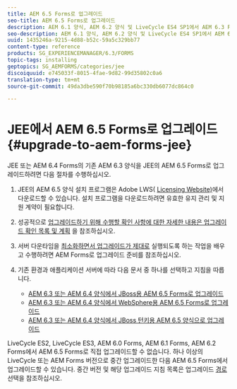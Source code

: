 ```yaml
---
title: AEM 6.5 Forms로 업그레이드
seo-title: AEM 6.5 Forms로 업그레이드
description: AEM 6.1 양식, AEM 6.2 양식 및 LiveCycle ES4 SP1에서 AEM 6.3 Forms로 직접 업그레이드할 수 있습니다.
seo-description: AEM 6.1 양식, AEM 6.2 양식 및 LiveCycle ES4 SP1에서 AEM 6.3 Forms로 직접 업그레이드할 수 있습니다.
uuid: 1435246a-9215-4d88-b52c-59a5c329bb77
content-type: reference
products: SG_EXPERIENCEMANAGER/6.3/FORMS
topic-tags: installing
geptopics: SG_AEMFORMS/categories/jee
discoiquuid: e745033f-8015-4fae-9d82-99d35802c0a6
translation-type: tm+mt
source-git-commit: 49da3dbe590f70b98185a6bc330db6077dc864c0

---
```



# JEE에서 AEM 6.5 Forms로 업그레이드 {#upgrade-to-aem-forms-jee}

JEE 또는 AEM 6.4 Forms의 기존 AEM 6.3 양식을 JEE의 AEM 6.5 Forms로 업그레이드하려면 다음 절차를 수행하십시오.

1. JEE의 AEM 6.5 양식 설치 프로그램은 Adobe LWS( [Licensing Website)](https://licensing.adobe.com/)에서 다운로드할 수 있습니다. 설치 프로그램을 다운로드하려면 유효한 유지 관리 및 지원 계약이 필요합니다.
1. 성공적으로 [업그레이드하기 위해 수행할 확인 사항에 대한 자세한 내용은 업그레이드 확인 목록 및 계획](https://www.adobe.com/go/learn_aemfroms_upgrade_checklist_65) 을 참조하십시오.
1. 서버 다운타임을 [최소화하면서 업그레이드가 제대로](https://www.adobe.com/go/learn_aemforms_prepareupgrade_65) 실행되도록 하는 작업을 배우고 수행하려면 AEM Forms로 업그레이드 준비를 참조하십시오.
1. 기존 환경과 애플리케이션 서버에 따라 다음 문서 중 하나를 선택하고 지침을 따릅니다.

   * [AEM 6.3 또는 AEM 6.4 양식에서 JBoss용 AEM 6.5 Forms로 업그레이드](http://www.adobe.com/go/learn_aemforms_upgradeJBoss_65)
   * [AEM 6.3 또는 AEM 6.4 양식에서 WebSphere용 AEM 6.5 Forms로 업그레이드](http://www.adobe.com/go/learn_aemforms_upgradeWebSphere_65)
   * [AEM 6.3 또는 AEM 6.4 양식에서 JBoss 턴키용 AEM 6.5 양식으로 업그레이드](http://www.adobe.com/go/learn_aemforms_upgradeTurnkey_65)

LiveCycle ES2, LiveCycle ES3, AEM 6.0 Forms, AEM 6.1 Forms, AEM 6.2 Forms에서 AEM 6.5 Forms로 직접 업그레이드할 수 없습니다. 하나 이상의 LiveCycle 또는 AEM Forms 버전으로 중간 업그레이드한 다음 AEM 6.5 Forms에서 업그레이드할 수 있습니다. 중간 버전 및 해당 업그레이드 지침 목록은 업그레이드 [경로](upgrade.md)선택을 참조하십시오.
